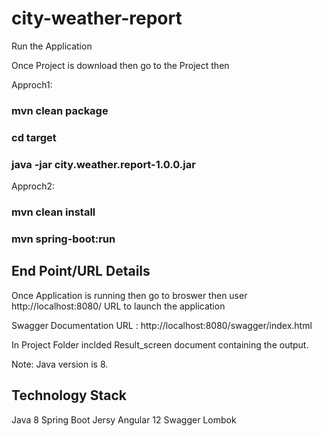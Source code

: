 # city-weather-report

Run the Application

Once Project is download then go to the Project then

Approch1:

### mvn clean package

### cd target

### java -jar city.weather.report-1.0.0.jar

Approch2:

### mvn clean install

### mvn spring-boot:run

## End Point/URL Details 

Once Application is running then go to broswer then user http://localhost:8080/ URL to launch the application

Swagger Documentation URL : http://localhost:8080/swagger/index.html

In Project Folder inclded Result_screen document containing the output.

Note: Java version is 8.

## Technology Stack
Java 8
Spring Boot
Jersy
Angular 12
Swagger
Lombok
